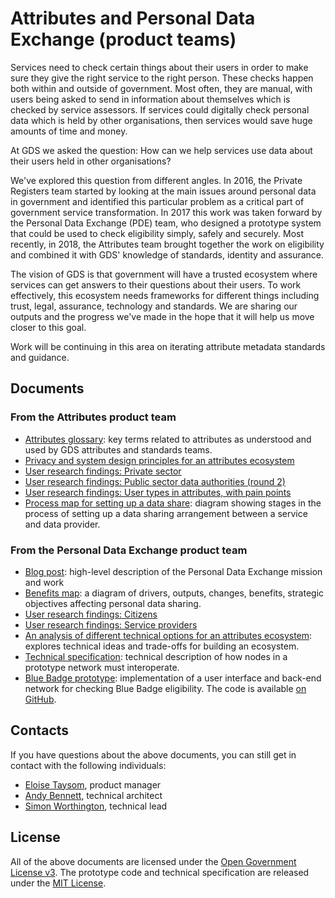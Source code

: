 # Attributes and Personal Data Exchange (product teams)

Services need to check certain things about their users in order to make sure they give the right service to the right person. These checks happen both within and outside of government. Most often, they are manual, with users being asked to send in information about themselves which is checked by service assessors. If services could digitally check personal data which is held by other organisations, then services would save huge amounts of time and money.

At GDS we asked the question: How can we help services use data about their users held in other organisations?

We've explored this question from different angles. In 2016, the Private Registers team started by looking at the main issues around personal data in government and identified this particular problem as a critical part of government service transformation. In 2017 this work was taken forward by the Personal Data Exchange (PDE) team, who designed a prototype system that could be used to check eligibility simply, safely and securely. Most recently, in 2018, the Attributes team brought together the work on eligibility and combined it with GDS' knowledge of standards, identity and assurance.

The vision of GDS is that government will have a trusted ecosystem where services can get answers to their questions about their users. To work effectively, this ecosystem needs frameworks for different things including trust, legal, assurance, technology and standards. We are sharing our outputs and the progress we've made in the hope that it will help us move closer to this goal.

Work will be continuing in this area on iterating attribute metadata standards and guidance.

## Documents

### From the Attributes product team

* [Attributes glossary](https://docs.google.com/document/d/1B4IjNFzOl-XvLIOIKQS8wT2MtLUhhCMDDZR8cVBAilI): key terms related to attributes as understood and used by GDS attributes and standards teams.
* [Privacy and system design principles for an attributes ecosystem](https://docs.google.com/document/d/1830RfMqp4xrY7bXk_FbcHD9cIOpkHIqxP-0x5YYyNgo)
* [User research findings: Private sector](https://drive.google.com/file/d/1mK0bG8RLy9V5lzEt_QpPBFX4WSbKBWhT/view)
* [User research findings: Public sector data authorities (round 2)](https://drive.google.com/file/d/1Ii_WraeG3yHMAvRVYo4o6tkvGvfoiPwF/view)
* [User research findings: User types in attributes, with pain points](https://drive.google.com/file/d/1v9rSsSTsOEv-gM1X8W8V3TEPJM7uvfwK/view)
* [Process map for setting up a data share](https://docs.google.com/drawings/d/1b2byY9jfET9RmcsIFkM7KZZMaquOnbULcSxMqH-5QcQ): diagram showing stages in the process of setting up a data sharing arrangement between a service and data provider.

### From the Personal Data Exchange product team

* [Blog post](https://dataingovernment.blog.gov.uk/2017/08/25/digital-eligibility-checks-for-service-teams/): high-level description of the Personal Data Exchange mission and work
* [Benefits map](https://docs.google.com/drawings/d/1oVA15L6uybZGZgbtnehe1Og4wBZXZPJdGmK0Ei14EcY): a diagram of drivers, outputs, changes, benefits, strategic objectives affecting personal data sharing.
* [User research findings: Citizens](https://drive.google.com/file/d/1t4qxLk6XNWp5d5pXKOr0-Hh2tE4dx5sH/view)
* [User research findings: Service providers](https://drive.google.com/file/d/18M4n2OnHAf5TWk4-BqnRk8OScJcbBOrg/view)
* [An analysis of different technical options for an attributes ecosystem](https://docs.google.com/document/d/1bYxzS5Tmh8cn6WqfERr720JRu7Jax5jLDaiDi82c5Jc): explores technical ideas and trade-offs for building an ecosystem.
* [Technical specification](https://github.com/alphagov/aquae-specification): technical description of how nodes in a prototype network must interoperate.
* [Blue Badge prototype](https://blue-badge-demo.cloudapps.digital/v2-b/start-page.html): implementation of a user interface and back-end network for checking Blue Badge eligibility. The code is available [on GitHub](https://github.com/alphagov/blue-badge-demo).

## Contacts

If you have questions about the above documents, you can still get in contact with the following individuals:

* [Eloise Taysom](mailto:eloise.taysom@digital.cabinet-office.gov.uk), product manager
* [Andy Bennett](mailto:andyjpb@register-dynamics.co.uk), technical architect
* [Simon Worthington](https://twitter.com/51M0NW), technical lead

## License

All of the above documents are licensed under the [Open Government License v3](../LICENSE). The prototype code and technical specification are released under the [MIT License](https://choosealicense.com/licenses/mit/).